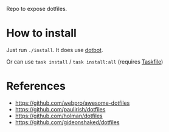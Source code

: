Repo to expose dotfiles.

# How to install

Just run `./install`. It does use [dotbot](https://github.com/anishathalye/dotbot).

Or can use `task install` / `task install:all` (requires [Taskfile](https://taskfile.dev/))

# References

- https://github.com/webpro/awesome-dotfiles
- https://github.com/paulirish/dotfiles
- https://github.com/holman/dotfiles
- https://github.com/gideonshaked/dotfiles